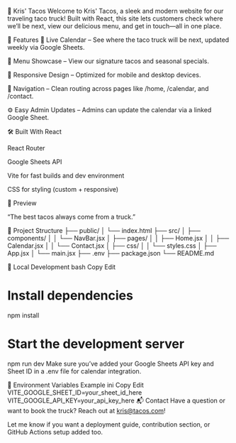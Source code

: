 🌮 Kris' Tacos
Welcome to Kris' Tacos, a sleek and modern website for our traveling taco truck! Built with React, this site lets customers check where we’ll be next, view our delicious menu, and get in touch—all in one place.

🚀 Features
📍 Live Calendar – See where the taco truck will be next, updated weekly via Google Sheets.

🍴 Menu Showcase – View our signature tacos and seasonal specials.

📱 Responsive Design – Optimized for mobile and desktop devices.

🧭 Navigation – Clean routing across pages like /home, /calendar, and /contact.

⚙️ Easy Admin Updates – Admins can update the calendar via a linked Google Sheet.

🛠️ Built With
React

React Router

Google Sheets API

Vite for fast builds and dev environment

CSS for styling (custom + responsive)

📸 Preview

“The best tacos always come from a truck.”

📂 Project Structure
├── public/
│   └── index.html
├── src/
│   ├── components/
│   │   └── NavBar.jsx
│   ├── pages/
│   │   ├── Home.jsx
│   │   ├── Calendar.jsx
│   │   └── Contact.jsx
│   ├── css/
│   │   └── styles.css
│   ├── App.jsx
│   └── main.jsx
├── .env
├── package.json
└── README.md

🧪 Local Development
bash
Copy
Edit
# Install dependencies
npm install

# Start the development server
npm run dev
Make sure you’ve added your Google Sheets API key and Sheet ID in a .env file for calendar integration.

🔐 Environment Variables Example
ini
Copy
Edit
VITE_GOOGLE_SHEET_ID=your_sheet_id_here
VITE_GOOGLE_API_KEY=your_api_key_here
📬 Contact
Have a question or want to book the truck? Reach out at kris@tacos.com!

Let me know if you want a deployment guide, contribution section, or GitHub Actions setup added too.








